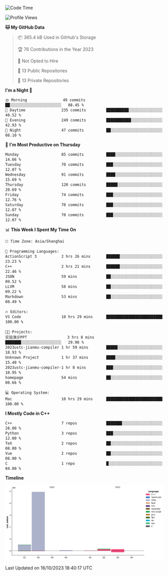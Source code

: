 <!--START_SECTION:waka-->
![Code Time](http://img.shields.io/badge/Code%20Time-237%20hrs%203%20mins-blue)

![Profile Views](http://img.shields.io/badge/Profile%20Views-9-blue)

**🐱 My GitHub Data** 

> 📦 365.4 kB Used in GitHub's Storage 
 > 
> 🏆 76 Contributions in the Year 2023
 > 
> 🚫 Not Opted to Hire
 > 
> 📜 13 Public Repositories 
 > 
> 🔑 13 Private Repositories 
 > 
**I'm a Night 🦉** 

```text
🌞 Morning                49 commits          ██░░░░░░░░░░░░░░░░░░░░░░░   08.45 % 
🌆 Daytime                235 commits         ██████████░░░░░░░░░░░░░░░   40.52 % 
🌃 Evening                249 commits         ███████████░░░░░░░░░░░░░░   42.93 % 
🌙 Night                  47 commits          ██░░░░░░░░░░░░░░░░░░░░░░░   08.10 % 
```
📅 **I'm Most Productive on Thursday** 

```text
Monday                   85 commits          ████░░░░░░░░░░░░░░░░░░░░░   14.66 % 
Tuesday                  70 commits          ███░░░░░░░░░░░░░░░░░░░░░░   12.07 % 
Wednesday                91 commits          ████░░░░░░░░░░░░░░░░░░░░░   15.69 % 
Thursday                 120 commits         █████░░░░░░░░░░░░░░░░░░░░   20.69 % 
Friday                   74 commits          ███░░░░░░░░░░░░░░░░░░░░░░   12.76 % 
Saturday                 70 commits          ███░░░░░░░░░░░░░░░░░░░░░░   12.07 % 
Sunday                   70 commits          ███░░░░░░░░░░░░░░░░░░░░░░   12.07 % 
```


📊 **This Week I Spent My Time On** 

```text
🕑︎ Time Zone: Asia/Shanghai

💬 Programming Languages: 
ActionScript 3           2 hrs 26 mins       ██████░░░░░░░░░░░░░░░░░░░   23.23 % 
C++                      2 hrs 21 mins       ██████░░░░░░░░░░░░░░░░░░░   22.46 % 
JSON                     59 mins             ██░░░░░░░░░░░░░░░░░░░░░░░   09.52 % 
LLVM                     58 mins             ██░░░░░░░░░░░░░░░░░░░░░░░   09.22 % 
Markdown                 53 mins             ██░░░░░░░░░░░░░░░░░░░░░░░   08.49 % 

🔥 Editors: 
VS Code                  10 hrs 29 mins      █████████████████████████   100.00 % 

🐱‍💻 Projects: 
实验演示PPT                  3 hrs 8 mins        ███████░░░░░░░░░░░░░░░░░░   29.98 % 
2023ustc-jianmu-compiler 1 hr 59 mins        █████░░░░░░░░░░░░░░░░░░░░   18.93 % 
Unknown Project          1 hr 37 mins        ████░░░░░░░░░░░░░░░░░░░░░   15.48 % 
2023ustc-jianmu-compiler-1 hr 8 mins         ███░░░░░░░░░░░░░░░░░░░░░░   10.95 % 
homepage                 54 mins             ██░░░░░░░░░░░░░░░░░░░░░░░   08.66 % 

💻 Operating System: 
Mac                      10 hrs 29 mins      █████████████████████████   100.00 % 
```

**I Mostly Code in C++** 

```text
C++                      7 repos             ███████░░░░░░░░░░░░░░░░░░   28.00 % 
Python                   3 repos             ███░░░░░░░░░░░░░░░░░░░░░░   12.00 % 
TeX                      2 repos             ██░░░░░░░░░░░░░░░░░░░░░░░   08.00 % 
Vue                      2 repos             ██░░░░░░░░░░░░░░░░░░░░░░░   08.00 % 
C                        1 repo              █░░░░░░░░░░░░░░░░░░░░░░░░   04.00 % 
```



**Timeline**

![Lines of Code chart](https://raw.githubusercontent.com/xkz0777/xkz0777/master/assets/bar_graph.png)


 Last Updated on 16/10/2023 18:40:17 UTC
<!--END_SECTION:waka-->
